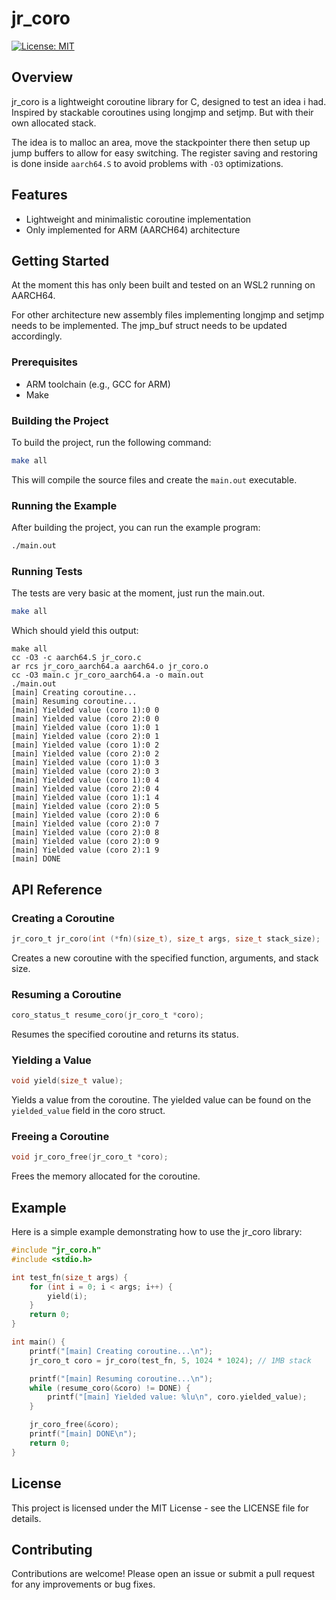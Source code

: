 # jr_coro

[![License: MIT](https://img.shields.io/badge/License-MIT-yellow.svg)](LICENSE)

## Overview

jr_coro is a lightweight coroutine library for C, designed to test an idea i had. Inspired by stackable coroutines using longjmp and setjmp. But with their own allocated stack.

The idea is to malloc an area, move the stackpointer there then setup up jump buffers to allow for easy switching. The register saving and restoring is done inside `aarch64.S` to avoid problems with `-O3` optimizations.

## Features

- Lightweight and minimalistic coroutine implementation
- Only implemented for ARM (AARCH64) architecture

## Getting Started

At the moment this has only been built and tested on an WSL2 running on AARCH64.

For other architecture new assembly files implementing longjmp and setjmp needs to be implemented. The jmp_buf struct needs to be updated accordingly.

### Prerequisites

- ARM toolchain (e.g., GCC for ARM)
- Make

### Building the Project

To build the project, run the following command:

```sh
make all
```

This will compile the source files and create the `main.out` executable.

### Running the Example

After building the project, you can run the example program:

```sh
./main.out
```

### Running Tests

The tests are very basic at the moment, just run the main.out.

```sh
make all
```

Which should yield this output:

```
make all
cc -O3 -c aarch64.S jr_coro.c
ar rcs jr_coro_aarch64.a aarch64.o jr_coro.o
cc -O3 main.c jr_coro_aarch64.a -o main.out
./main.out
[main] Creating coroutine...
[main] Resuming coroutine...
[main] Yielded value (coro 1):0 0
[main] Yielded value (coro 2):0 0
[main] Yielded value (coro 1):0 1
[main] Yielded value (coro 2):0 1
[main] Yielded value (coro 1):0 2
[main] Yielded value (coro 2):0 2
[main] Yielded value (coro 1):0 3
[main] Yielded value (coro 2):0 3
[main] Yielded value (coro 1):0 4
[main] Yielded value (coro 2):0 4
[main] Yielded value (coro 1):1 4
[main] Yielded value (coro 2):0 5
[main] Yielded value (coro 2):0 6
[main] Yielded value (coro 2):0 7
[main] Yielded value (coro 2):0 8
[main] Yielded value (coro 2):0 9
[main] Yielded value (coro 2):1 9
[main] DONE
```

## API Reference

### Creating a Coroutine

```c
jr_coro_t jr_coro(int (*fn)(size_t), size_t args, size_t stack_size);
```

Creates a new coroutine with the specified function, arguments, and stack size.

### Resuming a Coroutine

```c
coro_status_t resume_coro(jr_coro_t *coro);
```

Resumes the specified coroutine and returns its status.

### Yielding a Value

```c
void yield(size_t value);
```

Yields a value from the coroutine.
The yielded value can be found on the `yielded_value` field in the coro struct.

### Freeing a Coroutine

```c
void jr_coro_free(jr_coro_t *coro);
```

Frees the memory allocated for the coroutine.

## Example

Here is a simple example demonstrating how to use the jr_coro library:

```c
#include "jr_coro.h"
#include <stdio.h>

int test_fn(size_t args) {
    for (int i = 0; i < args; i++) {
        yield(i);
    }
    return 0;
}

int main() {
    printf("[main] Creating coroutine...\n");
    jr_coro_t coro = jr_coro(test_fn, 5, 1024 * 1024); // 1MB stack

    printf("[main] Resuming coroutine...\n");
    while (resume_coro(&coro) != DONE) {
        printf("[main] Yielded value: %lu\n", coro.yielded_value);
    }

    jr_coro_free(&coro);
    printf("[main] DONE\n");
    return 0;
}
```

## License

This project is licensed under the MIT License - see the LICENSE
 file for details.

## Contributing

Contributions are welcome! Please open an issue or submit a pull request for any improvements or bug fixes.
